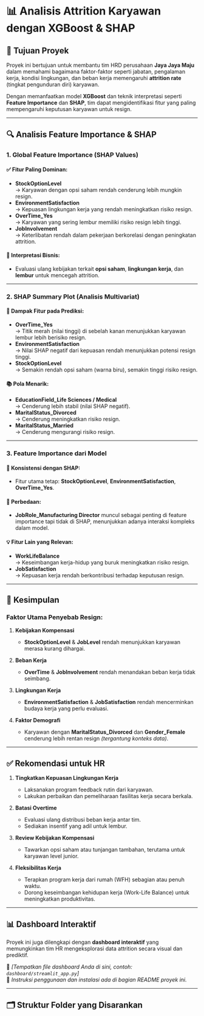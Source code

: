 # 📊 Analisis Attrition Karyawan dengan XGBoost & SHAP

## 🎯 Tujuan Proyek

Proyek ini bertujuan untuk membantu tim HRD perusahaan **Jaya Jaya Maju** dalam memahami bagaimana faktor-faktor seperti jabatan, pengalaman kerja, kondisi lingkungan, dan beban kerja memengaruhi **attrition rate** (tingkat pengunduran diri) karyawan. 

Dengan memanfaatkan model **XGBoost** dan teknik interpretasi seperti **Feature Importance** dan **SHAP**, tim dapat mengidentifikasi fitur yang paling mempengaruhi keputusan karyawan untuk resign.

---

## 🔍 Analisis Feature Importance & SHAP

### 1. Global Feature Importance (SHAP Values)

#### ✅ Fitur Paling Dominan:
- **StockOptionLevel**  
  → Karyawan dengan opsi saham rendah cenderung lebih mungkin resign.
- **EnvironmentSatisfaction**  
  → Kepuasan lingkungan kerja yang rendah meningkatkan risiko resign.
- **OverTime_Yes**  
  → Karyawan yang sering lembur memiliki risiko resign lebih tinggi.
- **JobInvolvement**  
  → Keterlibatan rendah dalam pekerjaan berkorelasi dengan peningkatan attrition.

#### 🧠 Interpretasi Bisnis:
- Evaluasi ulang kebijakan terkait **opsi saham**, **lingkungan kerja**, dan **lembur** untuk mencegah attrition.

---

### 2. SHAP Summary Plot (Analisis Multivariat)

#### 📌 Dampak Fitur pada Prediksi:
- **OverTime_Yes**  
  → Titik merah (nilai tinggi) di sebelah kanan menunjukkan karyawan lembur lebih berisiko resign.
- **EnvironmentSatisfaction**  
  → Nilai SHAP negatif dari kepuasan rendah menunjukkan potensi resign tinggi.
- **StockOptionLevel**  
  → Semakin rendah opsi saham (warna biru), semakin tinggi risiko resign.

#### 📚 Pola Menarik:
- **EducationField_Life Sciences / Medical**  
  → Cenderung lebih stabil (nilai SHAP negatif).
- **MaritalStatus_Divorced**  
  → Cenderung meningkatkan risiko resign.
- **MaritalStatus_Married**  
  → Cenderung mengurangi risiko resign.

---

### 3. Feature Importance dari Model

#### 📌 Konsistensi dengan SHAP:
- Fitur utama tetap: **StockOptionLevel**, **EnvironmentSatisfaction**, **OverTime_Yes**.

#### 🔄 Perbedaan:
- **JobRole_Manufacturing Director** muncul sebagai penting di feature importance tapi tidak di SHAP, menunjukkan adanya interaksi kompleks dalam model.

#### 💡 Fitur Lain yang Relevan:
- **WorkLifeBalance**  
  → Keseimbangan kerja-hidup yang buruk meningkatkan risiko resign.
- **JobSatisfaction**  
  → Kepuasan kerja rendah berkontribusi terhadap keputusan resign.

---

## 🧾 Kesimpulan

### Faktor Utama Penyebab Resign:

1. **Kebijakan Kompensasi**
   - **StockOptionLevel** & **JobLevel** rendah menunjukkan karyawan merasa kurang dihargai.

2. **Beban Kerja**
   - **OverTime** & **JobInvolvement** rendah menandakan beban kerja tidak seimbang.

3. **Lingkungan Kerja**
   - **EnvironmentSatisfaction** & **JobSatisfaction** rendah mencerminkan budaya kerja yang perlu evaluasi.

4. **Faktor Demografi**
   - Karyawan dengan **MaritalStatus_Divorced** dan **Gender_Female** cenderung lebih rentan resign *(tergantung konteks data)*.

---

## ✅ Rekomendasi untuk HR

1. **Tingkatkan Kepuasan Lingkungan Kerja**  
   - Laksanakan program feedback rutin dari karyawan.  
   - Lakukan perbaikan dan pemeliharaan fasilitas kerja secara berkala.

2. **Batasi Overtime**  
   - Evaluasi ulang distribusi beban kerja antar tim.  
   - Sediakan insentif yang adil untuk lembur.

3. **Review Kebijakan Kompensasi**  
   - Tawarkan opsi saham atau tunjangan tambahan, terutama untuk karyawan level junior.

4. **Fleksibilitas Kerja**  
   - Terapkan program kerja dari rumah (WFH) sebagian atau penuh waktu.  
   - Dorong keseimbangan kehidupan kerja (Work-Life Balance) untuk meningkatkan produktivitas.

---

## 📊 Dashboard Interaktif

Proyek ini juga dilengkapi dengan **dashboard interaktif** yang memungkinkan tim HR mengeksplorasi data attrition secara visual dan prediktif.

📁 *[Tempatkan file dashboard Anda di sini, contoh: `dashboard/streamlit_app.py`]*  
📌 *Instruksi penggunaan dan instalasi ada di bagian README proyek ini.*

---

## 🗂️ Struktur Folder yang Disarankan


